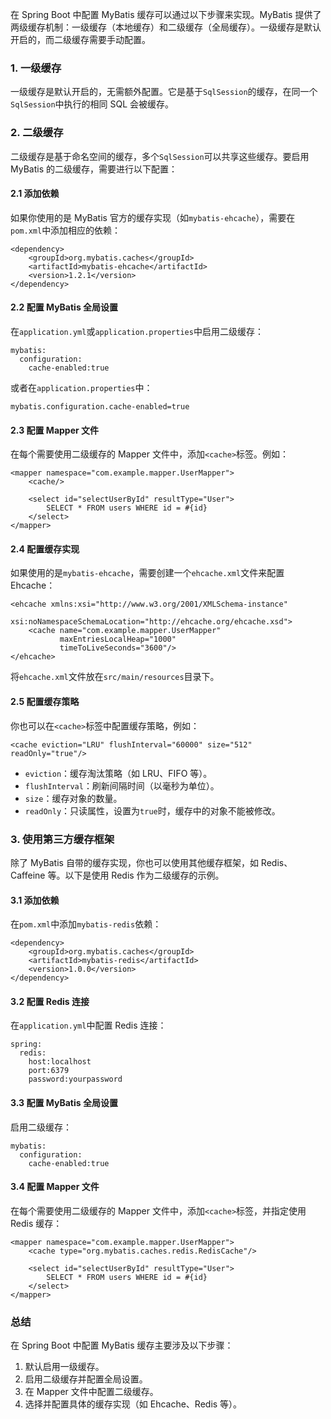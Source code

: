 在 Spring Boot 中配置 MyBatis 缓存可以通过以下步骤来实现。MyBatis 提供了两级缓存机制：一级缓存（本地缓存）和二级缓存（全局缓存）。一级缓存是默认开启的，而二级缓存需要手动配置。
### 1. 一级缓存
一级缓存是默认开启的，无需额外配置。它是基于`SqlSession`的缓存，在同一个`SqlSession`中执行的相同 SQL 会被缓存。
### 2. 二级缓存
二级缓存是基于命名空间的缓存，多个`SqlSession`可以共享这些缓存。要启用 MyBatis 的二级缓存，需要进行以下配置：
#### 2.1 添加依赖
如果你使用的是 MyBatis 官方的缓存实现（如`mybatis-ehcache`），需要在`pom.xml`中添加相应的依赖：
```
<dependency>
    <groupId>org.mybatis.caches</groupId>
    <artifactId>mybatis-ehcache</artifactId>
    <version>1.2.1</version>
</dependency>
```
#### 2.2 配置 MyBatis 全局设置
在`application.yml`或`application.properties`中启用二级缓存：
```
mybatis:
  configuration:
    cache-enabled:true
```
或者在`application.properties`中：
```
mybatis.configuration.cache-enabled=true
```
#### 2.3 配置 Mapper 文件
在每个需要使用二级缓存的 Mapper 文件中，添加`<cache>`标签。例如：
```
<mapper namespace="com.example.mapper.UserMapper">
    <cache/>

    <select id="selectUserById" resultType="User">
        SELECT * FROM users WHERE id = #{id}
    </select>
</mapper>
```
#### 2.4 配置缓存实现
如果使用的是`mybatis-ehcache`，需要创建一个`ehcache.xml`文件来配置 Ehcache：
```
<ehcache xmlns:xsi="http://www.w3.org/2001/XMLSchema-instance"
         xsi:noNamespaceSchemaLocation="http://ehcache.org/ehcache.xsd">
    <cache name="com.example.mapper.UserMapper"
           maxEntriesLocalHeap="1000"
           timeToLiveSeconds="3600"/>
</ehcache>
```
将`ehcache.xml`文件放在`src/main/resources`目录下。
#### 2.5 配置缓存策略
你也可以在`<cache>`标签中配置缓存策略，例如：
```
<cache eviction="LRU" flushInterval="60000" size="512" readOnly="true"/>
```

- `eviction`：缓存淘汰策略（如 LRU、FIFO 等）。
- `flushInterval`：刷新间隔时间（以毫秒为单位）。
- `size`：缓存对象的数量。
- `readOnly`：只读属性，设置为`true`时，缓存中的对象不能被修改。
### 3. 使用第三方缓存框架
除了 MyBatis 自带的缓存实现，你也可以使用其他缓存框架，如 Redis、Caffeine 等。以下是使用 Redis 作为二级缓存的示例。
#### 3.1 添加依赖
在`pom.xml`中添加`mybatis-redis`依赖：
```
<dependency>
    <groupId>org.mybatis.caches</groupId>
    <artifactId>mybatis-redis</artifactId>
    <version>1.0.0</version>
</dependency>
```
#### 3.2 配置 Redis 连接
在`application.yml`中配置 Redis 连接：
```
spring:
  redis:
    host:localhost
    port:6379
    password:yourpassword
```
#### 3.3 配置 MyBatis 全局设置
启用二级缓存：
```
mybatis:
  configuration:
    cache-enabled:true
```
#### 3.4 配置 Mapper 文件
在每个需要使用二级缓存的 Mapper 文件中，添加`<cache>`标签，并指定使用 Redis 缓存：
```
<mapper namespace="com.example.mapper.UserMapper">
    <cache type="org.mybatis.caches.redis.RedisCache"/>

    <select id="selectUserById" resultType="User">
        SELECT * FROM users WHERE id = #{id}
    </select>
</mapper>
```
### 总结
在 Spring Boot 中配置 MyBatis 缓存主要涉及以下步骤：

1. 默认启用一级缓存。
2. 启用二级缓存并配置全局设置。
3. 在 Mapper 文件中配置二级缓存。
4. 选择并配置具体的缓存实现（如 Ehcache、Redis 等）。

